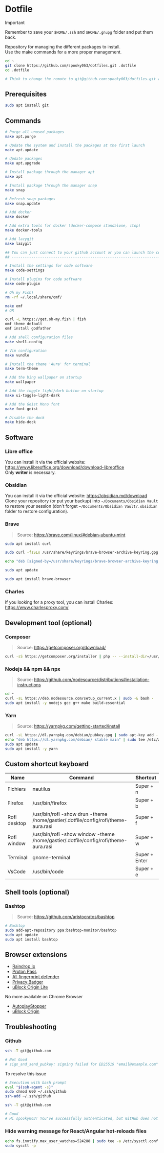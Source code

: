 # Dotfile

> [!IMPORTANT]  
> Remember to save your `$HOME/.ssh` and `$HOME/.gnupg` folder and put them back.

Repository for managing the different packages to install.  
Use the make commands for a more proper management.

```bash
cd ~
git clone https://github.com/spooky063/dotfiles.git .dotfile
cd .dotfile

# Think to change the remote to git@github.com:spooky063/dotfiles.git after Git configuration
```

## Prerequisites

```bash
sudo apt install git
```

## Commands

```bash
# Purge all unused packages
make apt.purge
```

```bash
# Update the system and install the packages at the first launch
make apt.update

# Update packages
make apt.upgrade

# Install package through the manager apt
make apt
```

```bash
# Install package through the manager snap
make snap

# Refresh snap packages
make snap.update
```

```bash
# Add docker
make docker

# Add extra tools for docker (docker-compose standalone, ctop)
make docker-tools
```

```bash
# Add lazygit
make lazygit
```

```bash
## You can just connect to your github account or you can launch the command
## -------------------------------------------------------------------------

# Install the settings for code software
make code-settings

# Install plugins for code software
make code-plugin
```

```bash
# Oh my Fish!
rm -rf ~/.local/share/omf/

make omf
# OR

curl -L https://get.oh-my.fish | fish
omf theme default
omf install godfather
```

```bash
# Add shell configuration files
make shell.config
```

```bash
# Vim configuration
make vundle
```

```bash
# Install the theme 'Aura' for terminal
make term-theme
```

```bash
# Add the bing wallpaper on startup
make wallpaper
```

```bash
# Add the toggle light/dark button on startup
make ui-toggle-light-dark
```

```bash
# Add the Geist Mono font
make font-geist
```

```bash
# Disable the dock
make hide-dock
```

## Software

### Libre office

You can install it via the official website: https://www.libreoffice.org/download/download-libreoffice  
Only **writer** is necessary.

### Obsidian

You can install it via the official website: https://obsidian.md/download  
Clone your repository (or put your backup) into `~/Documents/Obsidian Vault` to restore your session (don't forget `~/Documents/Obsidian Vault/.obsidian` folder to restore configuration).

### Brave

> Source: https://brave.com/linux/#debian-ubuntu-mint

```bash
sudo apt install curl

sudo curl -fsSLo /usr/share/keyrings/brave-browser-archive-keyring.gpg https://brave-browser-apt-release.s3.brave.com/brave-browser-archive-keyring.gpg

echo "deb [signed-by=/usr/share/keyrings/brave-browser-archive-keyring.gpg] https://brave-browser-apt-release.s3.brave.com/ stable main"|sudo tee /etc/apt/sources.list.d/brave-browser-release.list

sudo apt update

sudo apt install brave-browser
```

### Charles

If you looking for a proxy tool, you can install Charles: https://www.charlesproxy.com/

## Development tool (optional)

### Composer

> Source: https://getcomposer.org/download/

```bash
curl -sS https://getcomposer.org/installer | php -- --install-dir=/usr/local/bin --filename=composer
```

### Nodejs && npm && npx

> Source: https://github.com/nodesource/distributions#installation-instructions

```bash
cd ~
curl -sL https://deb.nodesource.com/setup_current.x | sudo -E bash -
sudo apt install -y nodejs gcc g++ make build-essential
```

### Yarn

> Source: https://yarnpkg.com/getting-started/install

```bash
curl -sL https://dl.yarnpkg.com/debian/pubkey.gpg | sudo apt-key add -
echo "deb https://dl.yarnpkg.com/debian/ stable main" | sudo tee /etc/apt/sources.list.d/yarn.list
sudo apt update
sudo apt install -y yarn
```

## Custom shortcut keyboard

| Name | Command | Shortcut |
| --- | --- | --- |
| Fichiers | nautilus | Super + n |
| Firefox | /usr/bin/firefox | Super + b |
| Rofi desktop | /usr/bin/rofi -show drun -theme /home/gastier/.dotfile/config/rofi/theme-aura.rasi | Super + f |
| Rofi window | /usr/bin/rofi -show window -theme /home/gastier/.dotfile/config/rofi/theme-aura.rasi | Super + w |
| Terminal | gnome-terminal | Super + Enter |
| VsCode | /usr/bin/code | Super + e |

## Shell tools (optional)

### Bashtop

> Source: https://github.com/aristocratos/bashtop

```bash
# Bashtop
sudo add-apt-repository ppa:bashtop-monitor/bashtop
sudo apt update
sudo apt install bashtop
```

## Browser extensions

- [Raindrop.io](https://chromewebstore.google.com/detail/raindropio/ldgfbffkinooeloadekpmfoklnobpien)
- [Proton Pass](https://chromewebstore.google.com/detail/proton-pass-free-password/ghmbeldphafepmbegfdlkpapadhbakde)
- [All fingerprint defender](https://chromewebstore.google.com/detail/all-fingerprint-defender/meojnmfhjkahlfcecpdcdgjclcilmaij)
- [Privacy Badger](https://chromewebstore.google.com/detail/privacy-badger/pkehgijcmpdhfbdbbnkijodmdjhbjlgp)
- [uBlock Origin Lite](https://chromewebstore.google.com/detail/ublock-origin-lite/ddkjiahejlhfcafbddmgiahcphecmpfh)

No more available on Chrome Browser

- [AutoplayStopper](https://chromewebstore.google.com/detail/autoplaystopper/ejddcgojdblidajhngkogefpkknnebdh)
- [uBlock Origin](https://chromewebstore.google.com/detail/ublock-origin/cjpalhdlnbpafiamejdnhcphjbkeiagm)

## Troubleshooting

### Github

```bash
ssh -T git@github.com

# Not Good
# sign_and_send_pubkey: signing failed for ED25519 "email@example.com" from agent: agent refused operation
```

To resolve this issue

```bash
# Execution with bash prompt
eval "$(ssh-agent -s)"
sudo chmod 600 ~/.ssh/github
ssh-add ~/.ssh/github

ssh -T git@github.com

# Good
# Hi spooky063! You've successfully authenticated, but GitHub does not provide shell access.
```

### Hide warning message for React/Angular hot-reloads files

```bash
echo fs.inotify.max_user_watches=524288 | sudo tee -a /etc/sysctl.conf
sudo sysctl -p
```
